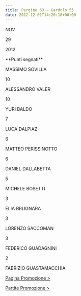 ```yaml
---
title: Pergine 63 – Gardolo 55
date: 2012-12-01T14:20:18+00:00
---
```

NOV

29

2012

\*\*Punti segnati\*\*

MASSIMO SOVILLA

10

ALESSANDRO VALER

10

YURI BALDO

7

LUCA DALPIAZ

6

MATTEO PERISSINOTTO

6

DANIEL DALLABETTA

5

MICHELE BOSETTI

3

ELIA BRUGNARA

3

LORENZO SACCOMAN

3

FEDERICO GUADAGNINI

2

FABRIZIO GUASTAMACCHIA

[Pagina Promozione >](http://www.basketgardolo.it/promozione)

[Partite Promozione >](http://www.basketgardolo.it/?tag=promozione&cat=11)